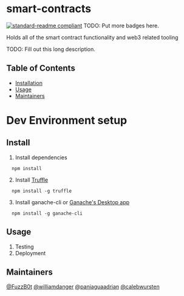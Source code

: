 # smart-contracts

[![standard-readme compliant](https://img.shields.io/badge/standard--readme-OK-green.svg?style=flat-square)](https://github.com/RichardLitt/standard-readme)
TODO: Put more badges here.

Holds all of the smart contract functionality and web3 related tooling

TODO: Fill out this long description.

## Table of Contents

- [Installation](#install)
- [Usage](#usage)
- [Maintainers](#maintainers)

# Dev Environment setup

  ## Install

  1. Install dependencies

  ```
    npm install
  ```

  2. Install [Truffle](https://trufflesuite.com/truffle)

  ```
    npm install -g truffle
  ```

  3. Install ganache-cli or [Ganache's Desktop app](https://trufflesuite.com/ganache/)

  ```
    npm install -g ganache-cli
  ```

  ## Usage

  1. Testing
  2. Deployment


## Maintainers

[@FuzzB0t](https://github.com/FuzzB0t)
[@williamdanger](https://github.com/williamdanger)
[@paniaguaadrian](https://github.com/paniaguaadrian)
[@calebwursten](https://github.com/calebwursten)

